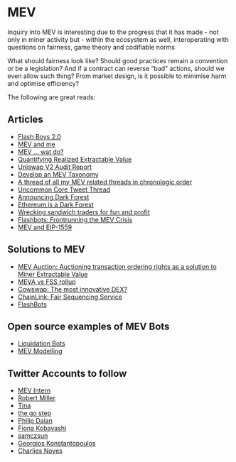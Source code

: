 # MEV 
Inquiry into MEV is interesting due to the progress that it has made - not only in miner activity but - within the ecosystem as well, interoperating with questions on fairness, game theory and codifiable norms

What should fairness look like? Should good practices remain a convention or be a legislation? And if a contract can reverse “bad” actions, should we even allow such thing? From market design, is it possible to minimise harm and optimise efficiency?

The following are great reads: 

## Articles 
- [Flash Boys 2.0](https://arxiv.org/pdf/1904.05234.pdf)
- [MEV and me](https://www.paradigm.xyz/2021/02/mev-and-me/)
- [MEV ... wat do?](https://pdaian.com/blog/mev-wat-do/)
- [Quantifying Realized Extractable Value](https://hackmd.io/@flashbots/quantifying-REV)
- [Uniswap V2 Audit Report](https://dapp.org.uk/reports/uniswapv2.html#org63cfbf7)
- [Develop an MEV Taxonomy](https://github.com/flashbots/mev-research/issues/24)
- [A thread of all my MEV related threads in chronologic order](https://twitter.com/bertcmiller/status/1402665992422047747)
- [Uncommon Core Tweet Thread](https://twitter.com/miyuki_crypto/status/1396414282250653700)
- [Announcing Dark Forest](https://blog.zkga.me/announcing-darkforest)
- [Ethereum is a Dark Forest](https://www.paradigm.xyz/2020/08/ethereum-is-a-dark-forest/)
- [Wrecking sandwich traders for fun and profit](https://github.com/Defi-Cartel/salmonella)
- [Flashbots: Frontrunning the MEV Crisis](https://medium.com/flashbots/frontrunning-the-mev-crisis-40629a613752)
- [MEV and EIP-1559](https://hackmd.io/@flashbots/MEV-1559)

## Solutions to MEV
- [MEV Auction: Auctioning transaction ordering rights as a solution to Miner Extractable Value](https://ethresear.ch/t/mev-auction-auctioning-transaction-ordering-rights-as-a-solution-to-miner-extractable-value/6788)
- [MEVA vs FSS rollup](https://twitter.com/ChainLinkGod/status/1412246204386209796)
- [Cowswap: The most innovative DEX?](https://www.youtube.com/watch?v=FvFxKVaSloA) 
- [ChainLink: Fair Sequencing Service](https://blog.chain.link/chainlink-fair-sequencing-services-enabling-a-provably-fair-defi-ecosystem/)
- [FlashBots](https://explore.flashbots.net/)

## Open source examples of MEV Bots 
- [Liquidation Bots](https://github.com/fxfactorial/liquidation-bot-fall-2020)
- [MEV Modelling](https://github.com/fifikobayashi/mev)

## Twitter Accounts to follow 
- [MEV Intern](https://twitter.com/mevintern)
- [Robert Miller](https://twitter.com/bertcmiller)
- [Tina](https://twitter.com/tzhen)
- [the go step](https://twitter.com/thegostep)
- [Philip Daian](https://twitter.com/phildaian)
- [Fiona Kobayashi](https://twitter.com/fifikobayashi)
- [samczsun](https://twitter.com/samczsun)
- [Georgios Konstantopoulos](https://twitter.com/gakonst)
- [Charlies Noyes](https://twitter.com/_charlienoyes)
